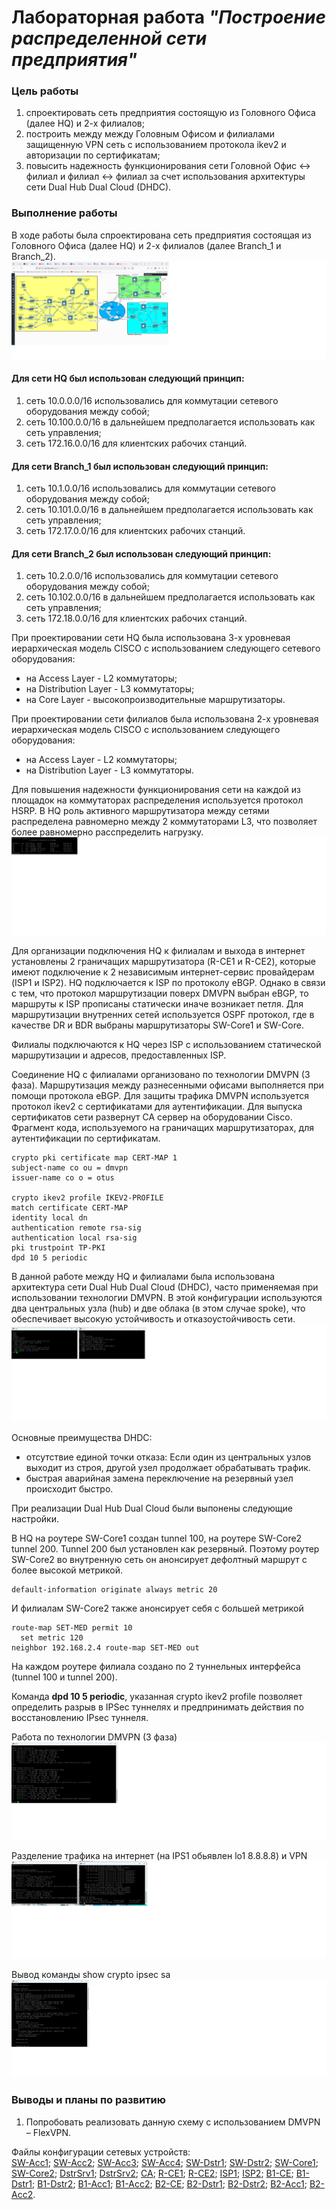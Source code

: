 #          Лабораторная работа _"Построение распределенной сети предприятия"_

### Цель работы
  1. спроектировать сеть предприятия состоящую из Головного Офиса (далее HQ) и 2-х филиалов;
  2. построить между между Головным Офисом и филиалами защищенную VPN сеть с использованием протокола ikev2 и авторизации по сертификатам;
  3. повысить надежность функционирования сети Головной Офис <-> филиал и  филиал <-> филиал за счет использования архитектуры сети Dual Hub Dual Cloud (DHDC).

### Выполнение работы
  В ходе работы была спроектирована сеть предприятия состоящая из Головного Офиса (далее HQ) и 2-х филиалов (далее Branch_1 и Branch_2).
![](total_schem_.jpg)
     
#### Для сети HQ был использован следующий принцип:
  1. сеть 10.0.0.0/16 использовались для коммутации сетевого оборудования между собой;
  2. сеть 10.100.0.0/16 в дальнейшем предполагается использовать как сеть управления;
  3. сеть 172.16.0.0/16 для клиентских рабочих станций.

#### Для сети Branch_1 был использован следующий принцип:
  1. сеть 10.1.0.0/16 использовались для коммутации сетевого оборудования между собой;
  2. сеть 10.101.0.0/16 в дальнейшем предполагается использовать как сеть управления;
  3. сеть 172.17.0.0/16 для клиентских рабочих станций.

#### Для сети Branch_2 был использован следующий принцип:
  1. сеть 10.2.0.0/16 использовались для коммутации сетевого оборудования между собой;
  2. сеть 10.102.0.0/16 в дальнейшем предполагается использовать как сеть управления;
  3. сеть 172.18.0.0/16 для клиентских рабочих станций.
      
  При проектировании сети HQ была использована 3-х уровневая иерархическая модель CISCO с использованием следующего сетевого оборудования:
- на Access Layer - L2 коммутаторы;
- на Distribution Layer - L3 коммутаторы;
- на Core Layer - высокопроизводительные маршрутизаторы.

При проектировании сети филиалов была использована 2-х уровневая иерархическая модель CISCO с использованием следующего оборудования:
- на Access Layer - L2 коммутаторы;
- на Distribution Layer - L3 коммутаторы.

Для повышения надежности функционирования сети на каждой из площадок на коммутаторах распределения используется протокол HSRP.
В HQ роль активного маршрутизатора между сетями распределена равномерно между 2 коммутаторами L3, что позволяет более равномерно расспределить нагрузку.
![](standby.jpg)

Для организации подключения HQ к филиалам и выхода в интернет установлены 2 граничащих маршрутизатора (R-CE1 и R-CE2), которые имеют подключение к 2
независимым интернет-сервис провайдерам (ISP1 и ISP2). HQ подключается к ISP по протоколу eBGP. Однако в связи с тем, что протокол маршрутизации поверх DMVPN выбран eBGP, то маршруты к ISP прописаны статически иначе возникает петля. Для маршрутизации внутренних сетей используется OSPF 
протокол, где в качестве DR и BDR выбраны маршрутизаторы SW-Core1 и SW-Core. 

Филиалы подключаются к HQ через  ISP с использованием статической маршрутизации и адресов, предоставленных ISP. 
	 
Соединение HQ с филиалами организовано по технологии DMVPN (3 фаза). Маршрутизация между разнесенными офисами выполняется при помощи протокола eBGP.
Для защиты трафика DMVPN используется протокол ikev2 с сертификатами для аутентификации. Для выпуска сертификатов сети развернут 
CA сервер на оборудовании Cisco. Фрагмент кода, используемого на граничащих маршрутизаторах, для аутентификации по сертификатам.

    crypto pki certificate map CERT-MAP 1
    subject-name co ou = dmvpn
    issuer-name co o = otus

    crypto ikev2 profile IKEV2-PROFILE
    match certificate CERT-MAP
    identity local dn
    authentication remote rsa-sig
    authentication local rsa-sig
    pki trustpoint TP-PKI
    dpd 10 5 periodic

В данной работе между HQ и филиалами была использована архитектура сети Dual Hub Dual Cloud (DHDC), часто применяемая при использовании технологии DMVPN. 
В этой конфигурации используются два центральных узла (hub) и две облака (в этом случае spoke), что обеспечивает высокую устойчивость и отказоустойчивость
сети.
![](ip_nhrp.jpg)

Основные преимущества DHDC:
 - отсутствие единой точки отказа: Если один из центральных узлов выходит из строя, другой узел продолжает обрабатывать трафик.
 - быстрая аварийная замена переключение на резервный узел происходит быстро.

При реализации Dual Hub Dual Cloud были выпонены следующие настройки.

В HQ на роутере SW-Core1 создан tunnel 100, на роутере SW-Core2 tunnel 200. Tunnel 200 был установлен как резервный. Поэтому роутер SW-Core2 во внутренную
сеть он анонсирует дефолтный маршрут с более высокой метрикой.

    default-information originate always metric 20

И филиалам SW-Core2 также анонсирует себя с большей метрикой 

    route-map SET-MED permit 10
      set metric 120
    neighbor 192.168.2.4 route-map SET-MED out

На каждом роутере филиала создано по 2 туннельных интерфейса (tunnel 100 и tunnel 200).

Команда **__dpd 10 5 periodic__**, указанная crypto ikev2 profile позволяет определить разрыв в IPSec туннелях и предпринимать действия по восстановлению IPsec 
туннеля.


Работа по технологии DMVPN (3 фаза) 
![](DMVPN_stage3.jpg)

Разделение трафика на интернет (на IPS1 обьявлен lo1 8.8.8.8) и VPN
![](Access_Inet_and_VPN.jpg)

Вывод команды show crypto ipsec sa
![](IPsec.jpg)

### Выводы и планы по развитию
   1. Попробовать реализовать данную схему с использованием DMVPN – FlexVPN.


Файлы конфигурации сетевых устройств:  
  [SW-Acc1](https://github.com/kononenko-yury/otus-network-practics/blob/main/lab45/SW-Acc1);
  [SW-Acc2](https://github.com/kononenko-yury/otus-network-practics/blob/main/lab45/SW-Acc2);
  [SW-Acc3](https://github.com/kononenko-yury/otus-network-practics/blob/main/lab45/SW-Acc3);
  [SW-Acc4](https://github.com/kononenko-yury/otus-network-practics/blob/main/lab45/SW-Acc4);
  [SW-Dstr1](https://github.com/kononenko-yury/otus-network-practics/blob/main/lab45/SW-Dstr1);
  [SW-Dstr2](https://github.com/kononenko-yury/otus-network-practics/blob/main/lab45/SW-Dstr2);
  [SW-Core1](https://github.com/kononenko-yury/otus-network-practics/blob/main/lab45/SW-Core1);
  [SW-Core2](https://github.com/kononenko-yury/otus-network-practics/blob/main/lab45/SW-Core2);
  [DstrSrv1](https://github.com/kononenko-yury/otus-network-practics/blob/main/lab45/DstrSrv1);
  [DstrSrv2](https://github.com/kononenko-yury/otus-network-practics/blob/main/lab45/DstrSrv2);
  [CA](https://github.com/kononenko-yury/otus-network-practics/blob/main/lab45/CA);
  [R-CE1](https://github.com/kononenko-yury/otus-network-practics/blob/main/lab45/R-CE1);
  [R-CE2](https://github.com/kononenko-yury/otus-network-practics/blob/main/lab45/R-CE2);
  [ISP1](https://github.com/kononenko-yury/otus-network-practics/blob/main/lab45/ISP1);
  [ISP2](https://github.com/kononenko-yury/otus-network-practics/blob/main/lab45/ISP2);
  [B1-CE](https://github.com/kononenko-yury/otus-network-practics/blob/main/lab45/B1-CE);
  [B1-Dstr1](https://github.com/kononenko-yury/otus-network-practics/blob/main/lab45/B1-Dstr1);
  [B1-Dstr2](https://github.com/kononenko-yury/otus-network-practics/blob/main/lab45/B1-Dstr2);
  [B1-Acc1](https://github.com/kononenko-yury/otus-network-practics/blob/main/lab45/B1-Acc1);
  [B1-Acc2](https://github.com/kononenko-yury/otus-network-practics/blob/main/lab45/B1-Acc2);
  [B2-CE](https://github.com/kononenko-yury/otus-network-practics/blob/main/lab45/B2-CE);
  [B2-Dstr1](https://github.com/kononenko-yury/otus-network-practics/blob/main/lab45/B2-Dstr1);
  [B2-Dstr2](https://github.com/kononenko-yury/otus-network-practics/blob/main/lab45/B2-Dstr2);
  [B2-Acc1](https://github.com/kononenko-yury/otus-network-practics/blob/main/lab45/B2-Acc1);
  [B2-Acc2](https://github.com/kononenko-yury/otus-network-practics/blob/main/lab45/B2-Acc2).  
 
